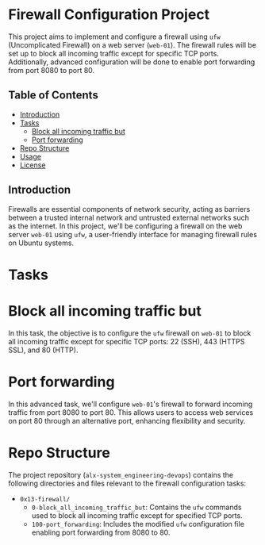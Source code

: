 # Firewall Configuration Project

This project aims to implement and configure a firewall using `ufw` (Uncomplicated Firewall) on a web server (`web-01`). The firewall rules will be set up to block all incoming traffic except for specific TCP ports. Additionally, advanced configuration will be done to enable port forwarding from port 8080 to port 80.

## Table of Contents

- [Introduction](#introduction)
- [Tasks](#tasks)
  - [Block all incoming traffic but](#block-all-incoming-traffic-but)
  - [Port forwarding](#port-forwarding)
- [Repo Structure](#repo-structure)
- [Usage](#usage)
- [License](#license)

## Introduction

Firewalls are essential components of network security, acting as barriers between a trusted internal network and untrusted external networks such as the internet. In this project, we'll be configuring a firewall on the web server `web-01` using `ufw`, a user-friendly interface for managing firewall rules on Ubuntu systems.
# Tasks

# Block all incoming traffic but

In this task, the objective is to configure the `ufw` firewall on `web-01` to block all incoming traffic except for specific TCP ports: 22 (SSH), 443 (HTTPS SSL), and 80 (HTTP).

# Port forwarding

In this advanced task, we'll configure `web-01`'s firewall to forward incoming traffic from port 8080 to port 80. This allows users to access web services on port 80 through an alternative port, enhancing flexibility and security.

# Repo Structure

The project repository (`alx-system_engineering-devops`) contains the following directories and files relevant to the firewall configuration tasks:

- `0x13-firewall/`
  - `0-block_all_incoming_traffic_but`: Contains the `ufw` commands used to block all incoming traffic except for specified TCP ports.
  - `100-port_forwarding`: Includes the modified `ufw` configuration file enabling port forwarding from 8080 to 80.

